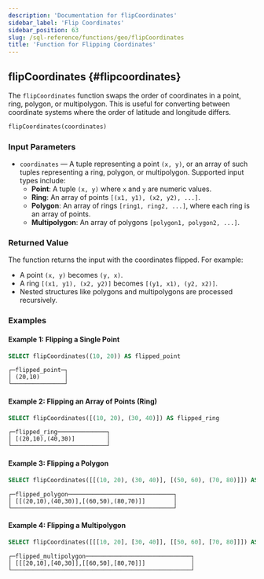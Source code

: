 ```yaml
---
description: 'Documentation for flipCoordinates'
sidebar_label: 'Flip Coordinates'
sidebar_position: 63
slug: /sql-reference/functions/geo/flipCoordinates
title: 'Function for Flipping Coordinates'
---
```


## flipCoordinates {#flipcoordinates}

The `flipCoordinates` function swaps the order of coordinates in a point, ring, polygon, or multipolygon. This is useful for converting between coordinate systems where the order of latitude and longitude differs.

```sql
flipCoordinates(coordinates)
```

### Input Parameters

- `coordinates` — A tuple representing a point `(x, y)`, or an array of such tuples representing a ring, polygon, or multipolygon. Supported input types include:
  - **Point**: A tuple `(x, y)` where `x` and `y` are numeric values.
  - **Ring**: An array of points `[(x1, y1), (x2, y2), ...]`.
  - **Polygon**: An array of rings `[ring1, ring2, ...]`, where each ring is an array of points.
  - **Multipolygon**: An array of polygons `[polygon1, polygon2, ...]`.

### Returned Value

The function returns the input with the coordinates flipped. For example:
- A point `(x, y)` becomes `(y, x)`.
- A ring `[(x1, y1), (x2, y2)]` becomes `[(y1, x1), (y2, x2)]`.
- Nested structures like polygons and multipolygons are processed recursively.

### Examples

#### Example 1: Flipping a Single Point
```sql
SELECT flipCoordinates((10, 20)) AS flipped_point
```

```text
┌─flipped_point─┐
│ (20,10)       │
└───────────────┘
```

#### Example 2: Flipping an Array of Points (Ring)
```sql
SELECT flipCoordinates([(10, 20), (30, 40)]) AS flipped_ring
```

```text
┌─flipped_ring──────────────┐
│ [(20,10),(40,30)]         │
└───────────────────────────┘
```

#### Example 3: Flipping a Polygon
```sql
SELECT flipCoordinates([[(10, 20), (30, 40)], [(50, 60), (70, 80)]]) AS flipped_polygon
```

```text
┌─flipped_polygon──────────────────────────────┐
│ [[(20,10),(40,30)],[(60,50),(80,70)]]        │
└──────────────────────────────────────────────┘
```

#### Example 4: Flipping a Multipolygon
```sql
SELECT flipCoordinates([[[10, 20], [30, 40]], [[50, 60], [70, 80]]]) AS flipped_multipolygon
```

```text
┌─flipped_multipolygon──────────────────────────────┐
│ [[[20,10],[40,30]],[[60,50],[80,70]]]             │
└───────────────────────────────────────────────────┘
```
